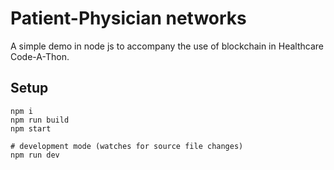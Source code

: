 # Patient-Physician networks

A simple demo in node js to accompany the use of blockchain in Healthcare Code-A-Thon.

## Setup

```
npm i
npm run build
npm start

# development mode (watches for source file changes)
npm run dev
```


